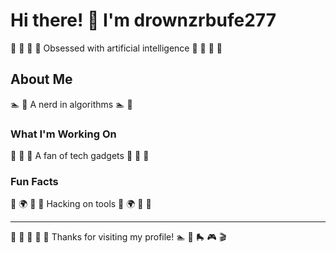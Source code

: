 # Hi there! 👋 I'm drownzrbufe277

🏹 🚵 🛶 🎹 Obsessed with artificial intelligence 🏹 🚵 🛶 🎹

## About Me
🏊 🏓 A nerd in algorithms 🏊 🏓

### What I'm Working On
🚣 🎨 🎾 A fan of tech gadgets 🚣 🎨 🎾

### Fun Facts
🥋 🌍 🎯 🚀 Hacking on tools 🥋 🌍 🎯 🚀

---
🎻 🎵 🎸 🚵 🏸 Thanks for visiting my profile! 🏊 🌟 🛼 🎮 🎬
